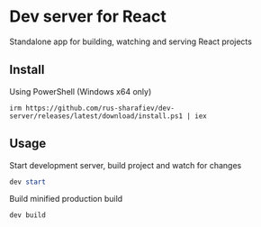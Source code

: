 # Dev server for React
Standalone app for building, watching and serving React projects

## Install
Using PowerShell (Windows x64 only)
```
irm https://github.com/rus-sharafiev/dev-server/releases/latest/download/install.ps1 | iex
```
## Usage

Start development server, build project and watch for changes
```powershell
dev start
```

Build minified production build
```powershell
dev build
```

